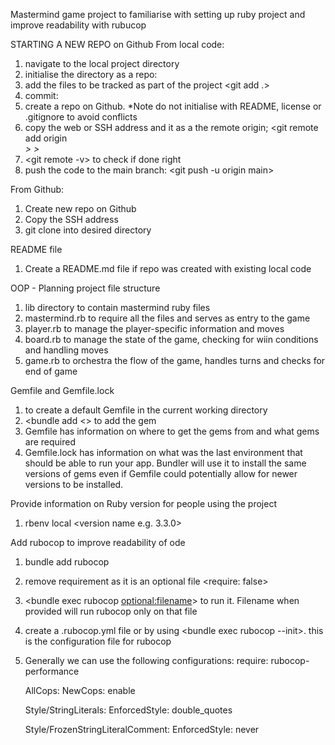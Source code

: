 Mastermind game project to familiarise with setting up ruby project and improve readability with rubucop

STARTING A NEW REPO on Github
From local code:
1. navigate to the local project directory
2. initialise the directory as a repo: <git init>
3. add the files to be tracked as part of the project <git add .>
4. commit: <git commit> 
5. create a repo on Github. *Note do not initialise with README, license or .gitignore to avoid conflicts
6. copy the web or SSH address and it as a the remote origin;
   <git remote add origin <address>> >
7. <git remote -v> to check if done right
8. push the code to the main branch: <git push -u origin main> 


From Github:
1. Create new repo on Github
2. Copy the SSH address
3. git clone <ssh address> into desired directory 

README file
1. Create a README.md file if repo was created with existing local code

OOP - Planning project file structure
1. lib directory to contain mastermind ruby files
2. mastermind.rb to require all the files and serves as entry to the game
3. player.rb to manage the player-specific information and moves
4. board.rb to manage the state of the game, checking for wiin conditions and handling moves
5. game.rb to orchestra the flow of the game, handles turns and checks for end of game

Gemfile and Gemfile.lock
1. <bundle init> to create a default Gemfile in the current working directory
2. <bundle add <<gem name>> to add the gem
3. Gemfile has information on where to get the gems from and what gems are required
4. Gemfile.lock has information on what was the last environment that should be able to run your app. 
   Bundler will use it to install the same versions of gems even if Gemfile could potentially allow for newer versions to be installed.

Provide information on Ruby version for people using the project
1. rbenv local <version name e.g. 3.3.0>

Add rubocop to improve readability of ode
1. bundle add rubocop
2. remove requirement as it is an optional file <require: false>
3. <bundle exec rubocop <optional:filename>> to run it. Filename when provided will run rubocop only on that file
4. create a .rubocop.yml file or by using <bundle exec rubocop --init>. this is the configuration file for rubocop
5. Generally we can use the following configurations:
   require: rubocop-performance

   AllCops:
   NewCops: enable

   Style/StringLiterals:
   EnforcedStyle: double_quotes

   Style/FrozenStringLiteralComment:
   EnforcedStyle: never